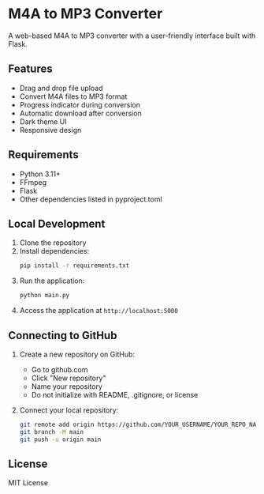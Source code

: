 # M4A to MP3 Converter

A web-based M4A to MP3 converter with a user-friendly interface built with Flask.

## Features
- Drag and drop file upload
- Convert M4A files to MP3 format
- Progress indicator during conversion
- Automatic download after conversion
- Dark theme UI
- Responsive design

## Requirements
- Python 3.11+
- FFmpeg
- Flask
- Other dependencies listed in pyproject.toml

## Local Development
1. Clone the repository
2. Install dependencies:
   ```bash
   pip install -r requirements.txt
   ```
3. Run the application:
   ```bash
   python main.py
   ```
4. Access the application at `http://localhost:5000`

## Connecting to GitHub

1. Create a new repository on GitHub:
   - Go to github.com
   - Click "New repository"
   - Name your repository
   - Do not initialize with README, .gitignore, or license

2. Connect your local repository:
   ```bash
   git remote add origin https://github.com/YOUR_USERNAME/YOUR_REPO_NAME.git
   git branch -M main
   git push -u origin main
   ```

## License
MIT License
